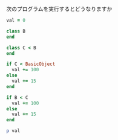 次のプログラムを実行するとどうなりますか

```ruby
val = 0

class B
end

class C < B
end

if C < BasicObject
  val += 100
else
  val += 15
end

if B < C
  val += 100
else
  val += 15
end

p val
```
